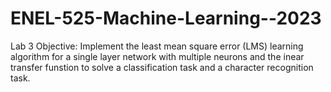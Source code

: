 # ENEL-525-Machine-Learning--2023

Lab 3
Objective: Implement the least mean square error (LMS) learning algorithm for a single layer network with multiple neurons and the inear transfer funstion to solve a classification task and a character recognition task.
